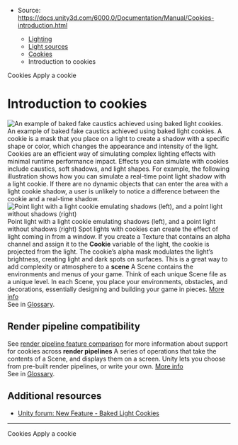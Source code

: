 * Source: https://docs.unity3d.com/6000.0/Documentation/Manual/Cookies-introduction.html

  * [Lighting](https://docs.unity3d.com/6000.0/Documentation/Manual/LightingOverview.html)
  * [Light sources](https://docs.unity3d.com/6000.0/Documentation/Manual/lighting-light-sources.html)
  * [Cookies](https://docs.unity3d.com/6000.0/Documentation/Manual/Cookies.html)
  * Introduction to cookies


[](https://docs.unity3d.com/6000.0/Documentation/Manual/Cookies.html)
Cookies
[](https://docs.unity3d.com/6000.0/Documentation/Manual/Cookies-apply.html)
Apply a cookie
# Introduction to cookies
![An example of baked fake caustics achieved using baked light cookies.](https://docs.unity3d.com/6000.0/Documentation/uploads/Main/updated-cookie.png) An example of baked fake caustics achieved using baked light cookies.
A cookie is a mask that you place on a light to create a shadow with a specific shape or color, which changes the appearance and intensity of the light.
Cookies are an efficient way of simulating complex lighting effects with minimal runtime performance impact. Effects you can simulate with cookies include caustics, soft shadows, and light shapes.
For example, the following illustration shows how you can simulate a real-time point light shadow with a light cookie. If there are no dynamic objects that can enter the area with a light cookie shadow, a user is unlikely to notice a difference between the cookie and a real-time shadow.
![Point light with a light cookie emulating shadows \(left\), and a point light without shadows \(right\)](https://docs.unity3d.com/6000.0/Documentation/uploads/urp/shadows/shadows-with-light-cookie.png)  
Point light with a light cookie emulating shadows (left), and a point light without shadows (right)
Spot lights with cookies can create the effect of light coming in from a window.
If you create a Texture that contains an alpha channel and assign it to the **Cookie** variable of the light, the cookie is projected from the light. The cookie’s alpha mask modulates the light’s brightness, creating light and dark spots on surfaces. This is a great way to add complexity or atmosphere to a **scene** A Scene contains the environments and menus of your game. Think of each unique Scene file as a unique level. In each Scene, you place your environments, obstacles, and decorations, essentially designing and building your game in pieces. [More info](https://docs.unity3d.com/6000.0/Documentation/Manual/CreatingScenes.html)  
See in [Glossary](https://docs.unity3d.com/6000.0/Documentation/Manual/Glossary.html#Scene).
## Render pipeline compatibility
See [render pipeline feature comparison](https://docs.unity3d.com/6000.0/Documentation/Manual/render-pipelines-feature-comparison.html) for more information about support for cookies across **render pipelines** A series of operations that take the contents of a Scene, and displays them on a screen. Unity lets you choose from pre-built render pipelines, or write your own. [More info](https://docs.unity3d.com/6000.0/Documentation/Manual/render-pipelines.html)  
See in [Glossary](https://docs.unity3d.com/6000.0/Documentation/Manual/Glossary.html#Renderpipeline).
## Additional resources
  * [Unity forum: New Feature - Baked Light Cookies](https://forum.unity.com/threads/2020-1-new-feature-baked-light-cookies.848269/)


* * *
[](https://docs.unity3d.com/6000.0/Documentation/Manual/Cookies.html)
Cookies
[](https://docs.unity3d.com/6000.0/Documentation/Manual/Cookies-apply.html)
Apply a cookie
